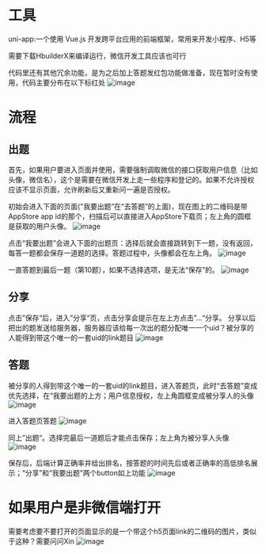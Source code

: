 # 工具

uni-app:一个使用 Vue.js 开发跨平台应用的前端框架，常用来开发小程序、H5等

需要下载HbuilderX来编译运行，微信开发工具应该也可行

代码里还有其他冗余功能，是为之后加上答题发红包功能做准备，现在暂时没有使用，代码主要分布在以下标红处
![image](https://user-images.githubusercontent.com/70499402/113022202-eeb75600-91b6-11eb-8b0f-e7fe6e285c25.png)


# 流程

## 出题
首先，如果用户要进入页面并使用，需要强制调取微信的接口获取用户信息（比如头像，微信名），这个是需要在微信开发上走一些程序和登记的。如果不允许授权应该不显示页面，允许刷新后又重新问一遍是否授权。

初始会进入下面的页面("我要出题”在“去答题”的上面)，现在图上的二维码是带AppStore app id的那个，扫描后可以直接进入AppStore下载页；左上角的圆框是获取的用户头像。
![image](https://user-images.githubusercontent.com/70499402/113016148-c9274e00-91b0-11eb-8776-782fa408e464.png)

点击“我要出题”会进入下面的出题页：选择后就会直接跳转到下一题，没有返回，每答一题都会保存一道题的选择。答题过程中，头像都会在左上角。
![image](https://user-images.githubusercontent.com/70499402/113017397-fa544e00-91b1-11eb-97cd-d6bd45f461ab.png)

一直答题到最后一题（第10题），如果不选择选项，是无法“保存”的。
![image](https://user-images.githubusercontent.com/70499402/113017961-9c743600-91b2-11eb-8d40-0f31792df3fd.png)

## 分享
点击”保存“后，进入”分享“页，点击分享会提示在左上方点击”...“分享。
分享以后把出的题发送给服务器，服务器应该给每一次出的题分配唯一一个uid？被分享的人能得到带这个唯一的一套uid的link题目
![image](https://user-images.githubusercontent.com/70499402/113018713-671c1800-91b3-11eb-8ed5-64557beaa677.png)

## 答题
被分享的人得到带这个唯一的一套uid的link题目，进入答题页，此时“去答题”变成优先选择，在“我要出题的上方；用户信息授权，左上角圆框变成被分享人的头像
![image](https://user-images.githubusercontent.com/70499402/113019898-a72fca80-91b4-11eb-9cf9-71ceae7d9701.png)

进入答题页答题
![image](https://user-images.githubusercontent.com/70499402/113020151-e5c58500-91b4-11eb-8cad-8dbdf8a94e57.png)

同上”出题“。选择完最后一道题后才能点击保存；左上角为被分享人头像
![image](https://user-images.githubusercontent.com/70499402/113020480-389f3c80-91b5-11eb-9e2b-aa9031f0ba9a.png)

保存后，后端计算正确率并给出排名，按答题的时间先后或者正确率的高低排名展示；“分享”和“我要出题”两个button如上功能
![image](https://user-images.githubusercontent.com/70499402/113020970-b3685780-91b5-11eb-9c67-22ff389f7cf3.png)

# 如果用户是非微信端打开

需要考虑要不要打开的页面显示的是一个带这个h5页面link的二维码的图片，类似于这种？需要问问Xin
![image](https://user-images.githubusercontent.com/70499402/113021567-4e613180-91b6-11eb-96ff-24dfff004b78.png)









